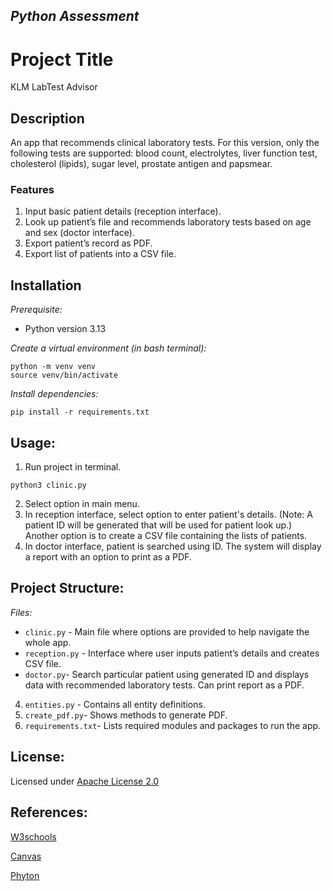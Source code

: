 ## __*Python Assessment*__

# **Project Title**
KLM LabTest Advisor

## **Description**
An app that recommends clinical laboratory tests. For this version, only the following tests are supported: blood count, electrolytes, liver function test, cholesterol (lipids), sugar level, prostate antigen and papsmear.

### **Features**
1. Input basic patient details (reception interface). 
2. Look up patient’s file and recommends laboratory tests based on age and sex (doctor interface). 
3. Export patient’s record as PDF. 
4. Export list of patients into a CSV file. 

## **Installation**

*Prerequisite:*
- Python version 3.13

*Create a virtual environment (in bash terminal):*
``` 
python -m venv venv
source venv/bin/activate
```

*Install dependencies:*
```
pip install -r requirements.txt
```

## **Usage:**

1. Run project in terminal. 
```
python3 clinic.py
```
2. Select option in main menu.
3. In reception interface, select option to enter patient's details. (Note: A patient ID will be generated that will be used for patient look up.) Another option is to create a CSV file containing the lists of patients.
4. In doctor interface, patient is searched using ID. The system will display a report with an option to print as a PDF.

## **Project Structure:**

*Files:*
- `clinic.py` - Main file where options are provided to help navigate the whole app. 
- `reception.py` - Interface where user inputs patient’s details and creates CSV file. 
- `doctor.py`- Search particular patient using generated ID and displays data with recommended laboratory tests. Can print report as a PDF.
4. `entities.py` - Contains all entity definitions.
5. `create_pdf.py`- Shows methods to generate PDF.
6. `requirements.txt`- Lists required modules and packages to run the app.

## **License:**

Licensed under [Apache License 2.0](https://github.com/DellieKate/KateClinicPython/blob/main/LICENSE)

## **References:**
[W3schools](https://www.w3schools.com/python/default.asp)

[Canvas](https://edstem.org/au/courses/23675/lessons)

[Phyton](https://www.python.org/)
